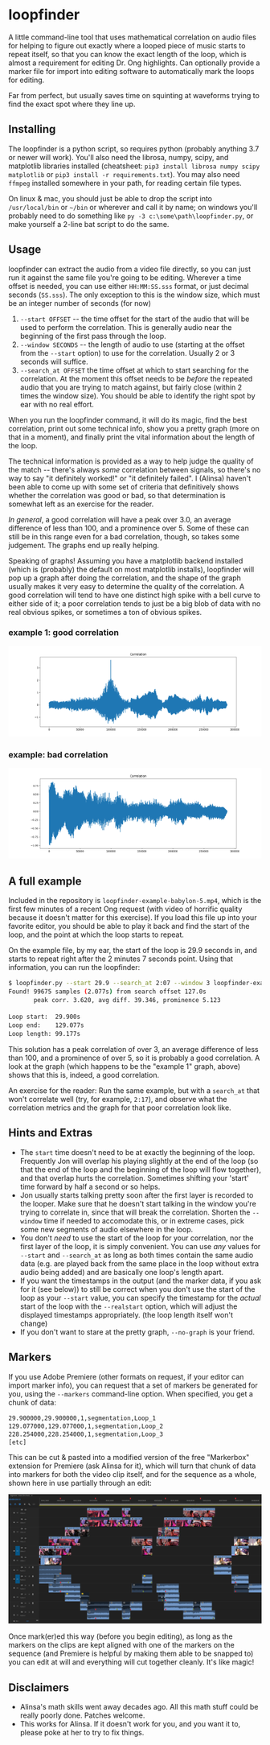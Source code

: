 # loopfinder

A little command-line tool that uses mathematical correlation on audio files
for helping to figure out exactly where a looped piece of music starts to
repeat itself, so that you can know the exact length of the loop, which is
almost a requirement for editing Dr. Ong highlights. Can optionally provide
a marker file for import into editing software to automatically mark the
loops for editing.

Far from perfect, but usually saves time on squinting at waveforms trying
to find the exact spot where they line up.


## Installing

The loopfinder is a python script, so requires python (probably anything 3.7 or
newer will work). You'll also need the librosa, numpy, scipy, and matplotlib
libraries installed (cheatsheet: `pip3 install librosa numpy scipy matplotlib`
or `pip3 install -r requirements.txt`). You may also need `ffmpeg` installed
somewhere in your path, for reading certain file types.

On linux & mac, you should just be able to drop the script into `/usr/local/bin`
or `~/bin` or wherever and call it by name; on windows you'll probably need to
do something like `py -3 c:\some\path\loopfinder.py`, or make yourself a 2-line
bat script to do the same.


## Usage

loopfinder can extract the audio from a video file directly, so you can just
run it against the same file you're going to be editing. Wherever a time offset
is needed, you can use either `HH:MM:SS.sss` format, or just decimal seconds
(`SS.sss`). The only exception to this is the window size, which must be an
integer number of seconds (for now)

1. `--start OFFSET` -- the time offset for the start of the audio that will be
   used to perform the correlation. This is generally audio near the beginning
   of the first pass through the loop.
2. `--window SECONDS` -- the length of audio to use (starting at the offset
   from the `--start` option) to use for the correlation. Usually 2 or 3 seconds
   will suffice.
3. `--search_at OFFSET` the time offset at which to start searching for the
   correlation. At the moment this offset needs to be *before* the repeated
   audio that you are trying to match against, but fairly close (within 2 times
   the window size). You should be able to identify the right spot by ear with
   no real effort.

When you run the loopfinder command, it will do its magic, find the best
correlation, print out some technical info, show you a pretty graph (more on
that in a moment), and finally print the vital information about the length
of the loop.

The technical information is provided as a way to help judge the quality of
the match -- there's always *some* correlation between signals, so there's
no way to say "it definitely worked!" or "it definitely failed". I (Alinsa)
haven't been able to come up with some set of criteria that definitively
shows whether the correlation was good or bad, so that determination is
somewhat left as an exercise for the reader.

*In general*, a good correlation will have a peak over 3.0, an average
difference of less than 100, and a prominence over 5. Some of these
can still be in this range even for a bad correlation, though, so takes
some judgement. The graphs end up really helping.

Speaking of graphs! Assuming you have a matplotlib backend installed (which
is (probably) the default on most matplotlib installs), loopfinder will pop
up a graph after doing the correlation, and the shape of the graph usually
makes it very easy to determine the quality of the correlation. A good
correlation will tend to have one distinct high spike with a bell curve to
either side of it; a poor correlation tends to just be a big blob of data
with no real obvious spikes, or sometimes a ton of obvious spikes.

### example 1: good correlation

![positively correlated graph](./cross-yes-correlation.png)

### example: bad correlation

![negatively correlated graph](./cross-no-correlation.png)


## A full example

Included in the repository is `loopfinder-example-babylon-5.mp4`, which is the
first few minutes of a recent Ong request (with video of horrific quality
because it doesn't matter for this exercise). If you load this file up into
your favorite editor, you should be able to play it back and find the start of
the loop, and the point at which the loop starts to repeat.

On the example file, by my ear, the start of the loop is 29.9 seconds in,
and starts to repeat right after the 2 minutes 7 seconds point. Using that
information, you can run the loopfinder:

```bash
$ loopfinder.py --start 29.9 --search_at 2:07 --window 3 loopfinder-example-babylon-5.mp4
Found! 99675 samples (2.077s) from search offset 127.0s
       peak corr. 3.620, avg diff. 39.346, prominence 5.123

Loop start:  29.900s
Loop end:    129.077s
Loop length: 99.177s
```

This solution has a peak correlation of over 3, an average difference of less
than 100, and a prominence of over 5, so it is probably a good correlation.
A look at the graph (which happens to be the "example 1" graph, above) shows
that this is, indeed, a good correlation.

An exercise for the reader: Run the same example, but with a `search_at` that
won't correlate well (try, for example, `2:17`), and observe what the
correlation metrics and the graph for that poor correlation look like.


## Hints and Extras

* The `start` time doesn't need to be at exactly the beginning of the loop.
Frequently Jon will overlap his playing slightly at the end of the loop (so
that the end of the loop and the beginning of the loop will flow together),
and that overlap hurts the correlation. Sometimes shifting your 'start' time
forward by half a second or so helps.
* Jon usually starts talking pretty soon after the first layer is recorded to
the looper. Make sure that he doesn't start talking in the window you're trying
to correlate in, since that will break the correlation. Shorten the `--window`
time if needed to accomodate this, or in extreme cases, pick some new segments
of audio elsewhere in the loop.
* You don't *need* to use the start of the loop for your correlation, nor the
first layer of the loop, it is simply convenient. You can use *any* values for
`--start` and `--search_at` as long as both times contain the same audio data
(e.g. are played back from the same place in the loop without extra audio
being added) and are basically one loop's length apart.
* If you want the timestamps in the output (and the marker data, if you ask for
it (see below)) to still be correct when you don't use the start of the loop
as your `--start` value, you can specify the timestamp for the *actual* start
of the loop with the `--realstart` option, which will adjust the displayed
timestamps appropriately. (the loop length itself won't change)
* If you don't want to stare at the pretty graph, `--no-graph` is your friend.


## Markers

If you use Adobe Premiere (other formats on request, if your editor can import
marker info), you can request that a set of markers be generated for you,
using the `--markers` command-line option. When specified, you get a chunk of
data:

```csv
29.900000,29.900000,1,segmentation,Loop_1
129.077000,129.077000,1,segmentation,Loop_2
228.254000,228.254000,1,segmentation,Loop_3
[etc]
```

This can be cut & pasted into a modified version of the free "Markerbox"
extension for Premiere (ask Alinsa for it), which will turn that chunk of
data into markers for both the video clip itself, and for the sequence as
a whole, shown here in use partially through an edit:

![premiere marker example](./premiere-markers.png)

Once mark(er)ed this way (before you begin editing), as long as the markers
on the clips are kept aligned with one of the markers on the sequence (and
Premiere is helpful by making them able to be snapped to) you can edit at
will and everything will cut together cleanly. It's like magic!


## Disclaimers

* Alinsa's math skills went away decades ago. All this math stuff could be
really poorly done. Patches welcome.
* This works for Alinsa. If it doesn't work for you, and you want it to,
please poke at her to try to fix things.
